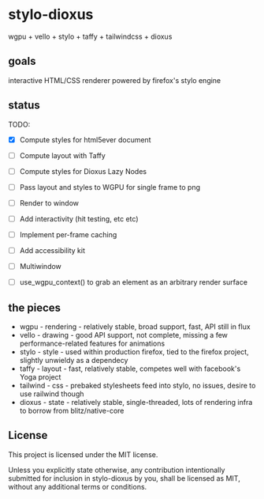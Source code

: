 # stylo-dioxus

wgpu + vello + stylo + taffy + tailwindcss + dioxus

## goals

interactive HTML/CSS renderer powered by firefox's stylo engine

## status
TODO:
- [x] Compute styles for html5ever document
- [ ] Compute layout with Taffy
- [ ] Compute styles for Dioxus Lazy Nodes
- [ ] Pass layout and styles to WGPU for single frame to png
- [ ] Render to window
- [ ] Add interactivity (hit testing, etc etc)
- [ ] Implement per-frame caching
- [ ] Add accessibility kit
- [ ] Multiwindow
- [ ] use_wgpu_context() to grab an element as an arbitrary render surface


## the pieces

- wgpu - rendering - relatively stable, broad support, fast, API still in flux
- vello - drawing - good API support, not complete, missing a few performance-related features for animations
- stylo - style - used within production firefox, tied to the firefox project, slightly unwieldy as a dependecy
- taffy - layout - fast, relatively stable, competes well with facebook's Yoga project
- tailwind - css - prebaked stylesheets feed into stylo, no issues, desire to use railwind though
- dioxus - state - relatively stable, single-threaded, lots of rendering infra to borrow from blitz/native-core


## License

This project is licensed under the MIT license.

Unless you explicitly state otherwise, any contribution intentionally submitted for inclusion in stylo-dioxus by you, shall be licensed as MIT, without any additional terms or conditions.
